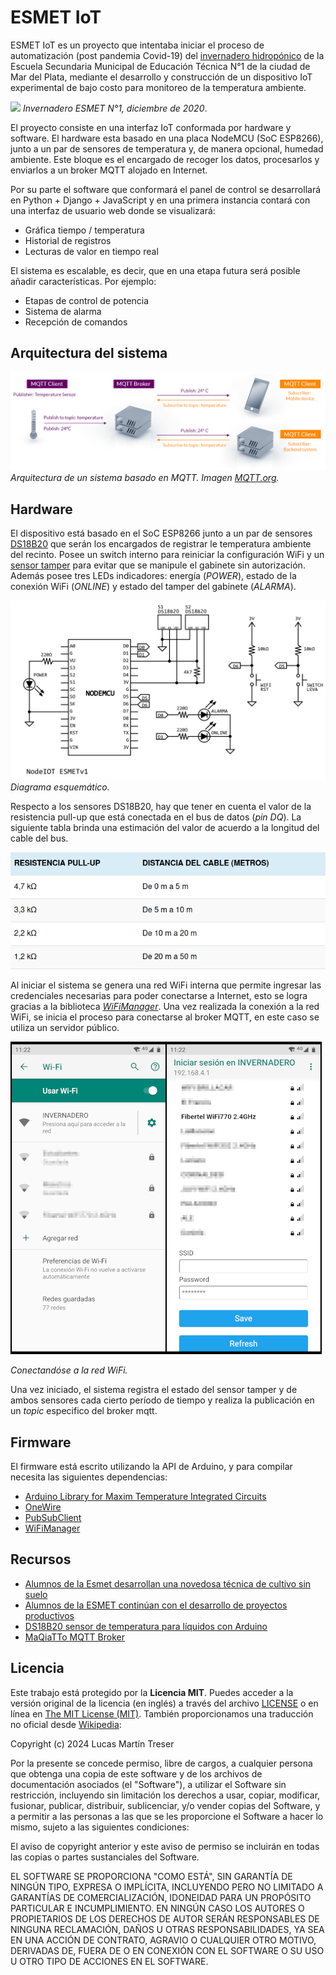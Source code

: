 # ESMET IoT

ESMET IoT es un proyecto que intentaba iniciar el proceso de automatización (post pandemia Covid-19) del [invernadero hidropónico](http://regionatlantica.com/esmet-no-1-formacion-tecnica-de-excelencia-en-mar-del-plata-que-busca-asesora-a-productores-en-hidroponia/) de la Escuela Secundaria Municipal de Educación Técnica N°1 de la ciudad de Mar del Plata, mediante el desarrollo y construcción de un dispositivo IoT experimental de bajo costo para monitoreo de la temperatura ambiente.

![](./docs/fotos/invernadero_01.jpg)
*Invernadero ESMET N°1, diciembre de 2020*.

El proyecto consiste en una interfaz IoT conformada por hardware y software. El hardware esta basado en una placa NodeMCU (SoC ESP8266), junto a un par de sensores de temperatura y, de manera opcional, humedad ambiente. Este bloque es el encargado de recoger los datos, procesarlos y enviarlos a un broker MQTT alojado en Internet. 

Por su parte el software que conformará el panel de control se desarrollará en Python + Django + JavaScript y en una primera instancia contará con una interfaz de usuario web donde se visualizará:

- Gráfica tiempo / temperatura
- Historial de registros
- Lecturas de valor en tiempo real

El sistema es escalable, es decir, que en una etapa futura será posible añadir características. Por ejemplo: 

- Etapas de control de potencia
- Sistema de alarma
- Recepción de comandos 

## Arquitectura del sistema

![](./docs/arquitectura.png)
*Arquitectura de un sistema basado en MQTT. Imagen [MQTT.org](https://mqtt.org/).*

## Hardware

El dispositivo está basado en el SoC ESP8266 junto a un par de sensores [DS18B20](./docs/DS18B20.pdf) que serán los encargados de registrar le temperatura ambiente del recinto. Posee un switch interno para reiniciar la configuración WiFi y un [sensor tamper](https://www.tecnoseguro.com/faqs/alarma/que-es-el-tamper-en-un-sistema-de-alarma) para evitar que se manipule el gabinete sin autorización. Además posee tres LEDs indicadores: energía (*POWER*), estado de la conexión WiFi (*ONLINE*) y estado del tamper del gabinete (*ALARMA*).

![](./hardware/NodeIOT%20v1.png)
*Diagrama esquemático.*

Respecto a los sensores DS18B20, hay que tener en cuenta el valor de la resistencia pull-up que está conectada en el bus de datos (*pin DQ*). La siguiente tabla brinda una estimación del valor de acuerdo a la longitud del cable del bus. 

![](./docs/resistencia%20pull-up.png)

Al iniciar el sistema se genera una red WiFi interna que permite ingresar las credenciales necesarias para poder conectarse a Internet, esto se logra gracias a la biblioteca [*WiFiManager*](#firmware). Una vez realizada la conexión a la red WiFi, se inicia el proceso para conectarse al broker MQTT, en este caso se utiliza un servidor público. 

![](./docs/Screenshot_20210203.png)

*Conectandóse a la red WiFi.*

Una vez iniciado, el sistema registra el estado del sensor tamper y de ambos sensores cada cierto período de tiempo y realiza la publicación en un *topic* especifico del broker mqtt.

## Firmware

El firmware está escrito utilizando la API de Arduino, y para compilar necesita las siguientes dependencias:

- [Arduino Library for Maxim Temperature Integrated Circuits](https://github.com/milesburton/Arduino-Temperature-Control-Library)
- [OneWire](https://www.pjrc.com/teensy/td_libs_OneWire.html)
- [PubSubClient](https://pubsubclient.knolleary.net/)
- [WiFiManager](https://github.com/tzapu/WiFiManager/)

## Recursos

- [Alumnos de la Esmet desarrollan una novedosa técnica de cultivo sin suelo](https://www.0223.com.ar/nota/2022-9-7-9-42-0-alumnos-de-la-esmet-desarrollan-una-novedosa-tecnica-de-cultivo-sin-suelo)
- [Alumnos de la ESMET continúan con el desarrollo de proyectos productivos](https://www.mardelplata.gob.ar/Noticias/alumnos-de-la-esmet-continuan-con-el-desarrollo-de-proyectos-productivos)
- [DS18B20 sensor de temperatura para líquidos con Arduino](https://programarfacil.com/blog/arduino-blog/ds18b20-sensor-temperatura-arduino/)
- [MaQiaTTo MQTT Broker](https://maqiatto.com/)

## Licencia

Este trabajo está protegido por la **Licencia MIT**. Puedes acceder a la versión original de la licencia (en inglés) a través del archivo [LICENSE](./LICENSE) o en línea en [The MIT License (MIT)](https://mit-license.org/). También proporcionamos una traducción no oficial desde [Wikipedia](https://es.m.wikipedia.org/wiki/Licencia_MIT#La_licencia):

Copyright (c) 2024 Lucas Martín Treser

Por la presente se concede permiso, libre de cargos, a cualquier persona que obtenga una copia de este software y de los archivos de documentación asociados (el "Software"), a utilizar el Software sin restricción, incluyendo sin limitación los derechos a usar, copiar, modificar, fusionar, publicar, distribuir, sublicenciar, y/o vender copias del Software, y a permitir a las personas a las que se les proporcione el Software a hacer lo mismo, sujeto a las siguientes condiciones:

El aviso de copyright anterior y este aviso de permiso se incluirán en todas las copias o partes sustanciales del Software.

EL SOFTWARE SE PROPORCIONA "COMO ESTÁ", SIN GARANTÍA DE NINGÚN TIPO, EXPRESA O IMPLÍCITA, INCLUYENDO PERO NO LIMITADO A GARANTÍAS DE COMERCIALIZACIÓN, IDONEIDAD PARA UN PROPÓSITO PARTICULAR E INCUMPLIMIENTO. EN NINGÚN CASO LOS AUTORES O PROPIETARIOS DE LOS DERECHOS DE AUTOR SERÁN RESPONSABLES DE NINGUNA RECLAMACIÓN, DAÑOS U OTRAS RESPONSABILIDADES, YA SEA EN UNA ACCIÓN DE CONTRATO, AGRAVIO O CUALQUIER OTRO MOTIVO, DERIVADAS DE, FUERA DE O EN CONEXIÓN CON EL SOFTWARE O SU USO U OTRO TIPO DE ACCIONES EN EL SOFTWARE.

